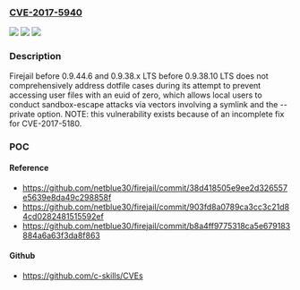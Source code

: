 ### [CVE-2017-5940](https://cve.mitre.org/cgi-bin/cvename.cgi?name=CVE-2017-5940)
![](https://img.shields.io/static/v1?label=Product&message=n%2Fa&color=blue)
![](https://img.shields.io/static/v1?label=Version&message=n%2Fa&color=blue)
![](https://img.shields.io/static/v1?label=Vulnerability&message=n%2Fa&color=brighgreen)

### Description

Firejail before 0.9.44.6 and 0.9.38.x LTS before 0.9.38.10 LTS does not comprehensively address dotfile cases during its attempt to prevent accessing user files with an euid of zero, which allows local users to conduct sandbox-escape attacks via vectors involving a symlink and the --private option. NOTE: this vulnerability exists because of an incomplete fix for CVE-2017-5180.

### POC

#### Reference
- https://github.com/netblue30/firejail/commit/38d418505e9ee2d326557e5639e8da49c298858f
- https://github.com/netblue30/firejail/commit/903fd8a0789ca3cc3c21d84cd0282481515592ef
- https://github.com/netblue30/firejail/commit/b8a4ff9775318ca5e679183884a6a63f3da8f863

#### Github
- https://github.com/c-skills/CVEs

